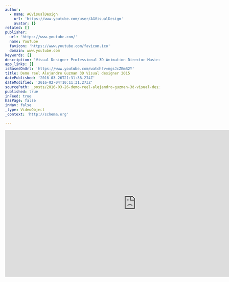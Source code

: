 ```yaml
---
author:
  - name: AGVisualDesign
    url: 'https://www.youtube.com/user/AGVisualDesign'
    avatar: {}
related: []
publisher:
  url: 'https://www.youtube.com/'
  name: YouTube
  favicon: 'https://www.youtube.com/favicon.ico'
  domain: www.youtube.com
keywords: []
description: 'Visual Designer Professional 3D Animation Director Masters in Design and Interactive Creation Autodesk Maya, Autodesk Mudbox, Autodesk 3D Max, Adobe Photoshop, Adobe After effects. Managing direction, Art direction, animation, rigging, modeling, texturing, layout, unwraping, lightning, conceptual art, character design, illustration.'
app_links: []
isBasedOnUrl: 'https://www.youtube.com/watch?v=mgsJcZEmB2Y'
title: Demo reel Alejandro Guzman 3D Visual designer 2015
datePublished: '2016-03-26T21:31:38.274Z'
dateModified: '2016-02-04T10:11:31.273Z'
sourcePath: _posts/2016-03-26-demo-reel-alejandro-guzman-3d-visual-designer-2015.md
published: true
inFeed: true
hasPage: false
inNav: false
_type: VideoObject
_context: 'http://schema.org'

---
```

<iframe src="https://cdn.embedly.com/widgets/media.html?src=https%3A%2F%2Fwww.youtube.com%2Fembed%2FmgsJcZEmB2Y%3Ffeature%3Doembed&amp;url=https%3A%2F%2Fwww.youtube.com%2Fwatch%3Fv%3DmgsJcZEmB2Y&amp;image=https%3A%2F%2Fi.ytimg.com%2Fvi%2FmgsJcZEmB2Y%2Fhqdefault.jpg&amp;key=b7d04c9b404c499eba89ee7072e1c4f7&amp;type=text%2Fhtml&amp;schema=youtube" width="854" height="480" scrolling="no" frameborder="0" allowfullscreen="allowfullscreen" style=""></iframe>